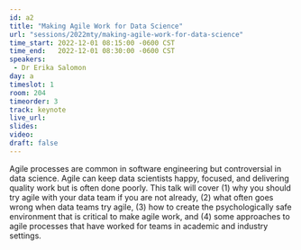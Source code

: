 ```yaml
---
id: a2
title: "Making Agile Work for Data Science"
url: "sessions/2022mty/making-agile-work-for-data-science"
time_start: 2022-12-01 08:15:00 -0600 CST
time_end:   2022-12-01 08:30:00 -0600 CST
speakers:
 - Dr Erika Salomon
day: a
timeslot: 1
room: 204
timeorder: 3
track: keynote
live_url: 
slides: 
video: 
draft: false
---
```


Agile processes are common in software engineering but controversial in data science. Agile can keep data scientists happy, focused, and delivering quality work but is often done poorly. This talk will cover (1) why you should try agile with your data team if you are not already, (2) what often goes wrong when data teams try agile, (3) how to create the psychologically safe environment that is critical to make agile work, and (4) some approaches to agile processes that have worked for teams in academic and industry settings.